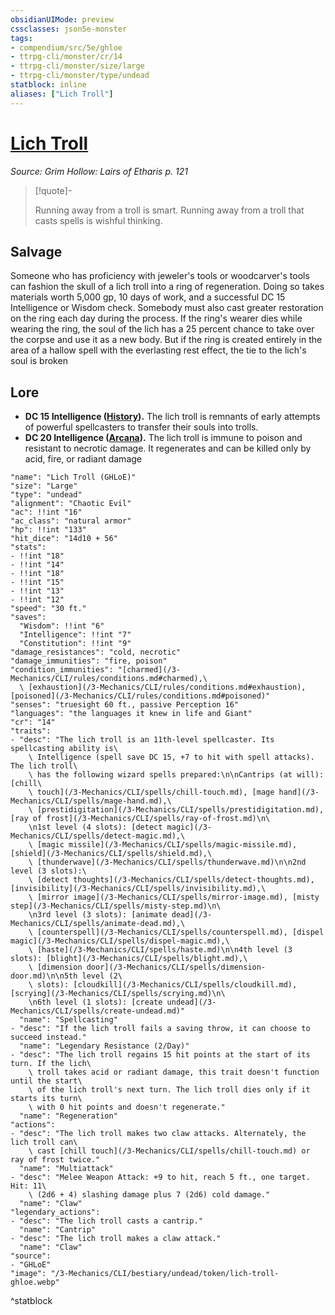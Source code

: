 ```yaml
---
obsidianUIMode: preview
cssclasses: json5e-monster
tags:
- compendium/src/5e/ghloe
- ttrpg-cli/monster/cr/14
- ttrpg-cli/monster/size/large
- ttrpg-cli/monster/type/undead
statblock: inline
aliases: ["Lich Troll"]
---
```

# [Lich Troll](3-Mechanics\CLI\bestiary\undead/lich-troll-ghloe.md)
*Source: Grim Hollow: Lairs of Etharis p. 121*  

> [!quote]-  
> 
> Running away from a troll is smart. Running away from a troll that casts spells is wishful thinking.

## Salvage

Someone who has proficiency with jeweler's tools or woodcarver's tools can fashion the skull of a lich troll into a ring of regeneration. Doing so takes materials worth 5,000 gp, 10 days of work, and a successful DC 15 Intelligence or Wisdom check. Somebody must also cast greater restoration on the ring each day during the process. If the ring's wearer dies while wearing the ring, the soul of the lich has a 25 percent chance to take over the corpse and use it as a new body. But if the ring is created entirely in the area of a hallow spell with the everlasting rest effect, the tie to the lich's soul is broken

## Lore

- **DC 15 Intelligence ([History](/3-Mechanics/CLI/rules/skills.md#History)).** The lich troll is remnants of early attempts of powerful spellcasters to transfer their souls into trolls.  
- **DC 20 Intelligence ([Arcana](/3-Mechanics/CLI/rules/skills.md#Arcana)).** The lich troll is immune to poison and resistant to necrotic damage. It regenerates and can be killed only by acid, fire, or radiant damage  

```statblock
"name": "Lich Troll (GHLoE)"
"size": "Large"
"type": "undead"
"alignment": "Chaotic Evil"
"ac": !!int "16"
"ac_class": "natural armor"
"hp": !!int "133"
"hit_dice": "14d10 + 56"
"stats":
- !!int "18"
- !!int "14"
- !!int "18"
- !!int "15"
- !!int "13"
- !!int "12"
"speed": "30 ft."
"saves":
  "Wisdom": !!int "6"
  "Intelligence": !!int "7"
  "Constitution": !!int "9"
"damage_resistances": "cold, necrotic"
"damage_immunities": "fire, poison"
"condition_immunities": "[charmed](/3-Mechanics/CLI/rules/conditions.md#charmed),\
  \ [exhaustion](/3-Mechanics/CLI/rules/conditions.md#exhaustion), [poisoned](/3-Mechanics/CLI/rules/conditions.md#poisoned)"
"senses": "truesight 60 ft., passive Perception 16"
"languages": "the languages it knew in life and Giant"
"cr": "14"
"traits":
- "desc": "The lich troll is an 11th-level spellcaster. Its spellcasting ability is\
    \ Intelligence (spell save DC 15, +7 to hit with spell attacks). The lich troll\
    \ has the following wizard spells prepared:\n\nCantrips (at will): [chill\
    \ touch](/3-Mechanics/CLI/spells/chill-touch.md), [mage hand](/3-Mechanics/CLI/spells/mage-hand.md),\
    \ [prestidigitation](/3-Mechanics/CLI/spells/prestidigitation.md), [ray of frost](/3-Mechanics/CLI/spells/ray-of-frost.md)\n\
    \n1st level (4 slots): [detect magic](/3-Mechanics/CLI/spells/detect-magic.md),\
    \ [magic missile](/3-Mechanics/CLI/spells/magic-missile.md), [shield](/3-Mechanics/CLI/spells/shield.md),\
    \ [thunderwave](/3-Mechanics/CLI/spells/thunderwave.md)\n\n2nd level (3 slots):\
    \ [detect thoughts](/3-Mechanics/CLI/spells/detect-thoughts.md), [invisibility](/3-Mechanics/CLI/spells/invisibility.md),\
    \ [mirror image](/3-Mechanics/CLI/spells/mirror-image.md), [misty step](/3-Mechanics/CLI/spells/misty-step.md)\n\
    \n3rd level (3 slots): [animate dead](/3-Mechanics/CLI/spells/animate-dead.md),\
    \ [counterspell](/3-Mechanics/CLI/spells/counterspell.md), [dispel magic](/3-Mechanics/CLI/spells/dispel-magic.md),\
    \ [haste](/3-Mechanics/CLI/spells/haste.md)\n\n4th level (3 slots): [blight](/3-Mechanics/CLI/spells/blight.md),\
    \ [dimension door](/3-Mechanics/CLI/spells/dimension-door.md)\n\n5th level (2\
    \ slots): [cloudkill](/3-Mechanics/CLI/spells/cloudkill.md), [scrying](/3-Mechanics/CLI/spells/scrying.md)\n\
    \n6th level (1 slots): [create undead](/3-Mechanics/CLI/spells/create-undead.md)"
  "name": "Spellcasting"
- "desc": "If the lich troll fails a saving throw, it can choose to succeed instead."
  "name": "Legendary Resistance (2/Day)"
- "desc": "The lich troll regains 15 hit points at the start of its turn. If the lich\
    \ troll takes acid or radiant damage, this trait doesn't function until the start\
    \ of the lich troll's next turn. The lich troll dies only if it starts its turn\
    \ with 0 hit points and doesn't regenerate."
  "name": "Regeneration"
"actions":
- "desc": "The lich troll makes two claw attacks. Alternately, the lich troll can\
    \ cast [chill touch](/3-Mechanics/CLI/spells/chill-touch.md) or ray of frost twice."
  "name": "Multiattack"
- "desc": "Melee Weapon Attack: +9 to hit, reach 5 ft., one target. Hit: 11\
    \ (2d6 + 4) slashing damage plus 7 (2d6) cold damage."
  "name": "Claw"
"legendary_actions":
- "desc": "The lich troll casts a cantrip."
  "name": "Cantrip"
- "desc": "The lich troll makes a claw attack."
  "name": "Claw"
"source":
- "GHLoE"
"image": "/3-Mechanics/CLI/bestiary/undead/token/lich-troll-ghloe.webp"
```
^statblock